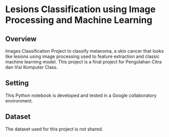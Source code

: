 # Lesions Classification using Image Processing and Machine Learning

## Overview
Images Classification Project to classify melanoma, a skin cancer that looks like lesions using image processing used to feature extraction and classic machine learning model. This project is a final project for Pengolahan Citra dan Visi Komputer Class.

## Setting
This Python notebook is developed and tested in a Google collaboratory environment. 

## Dataset
The dataset used for this project is not shared. 
